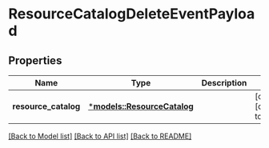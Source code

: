 # ResourceCatalogDeleteEventPayload

## Properties
Name | Type | Description | Notes
------------ | ------------- | ------------- | -------------
**resource_catalog** | [***models::ResourceCatalog**](ResourceCatalog.md) |  | [optional] [default to None]

[[Back to Model list]](../README.md#documentation-for-models) [[Back to API list]](../README.md#documentation-for-api-endpoints) [[Back to README]](../README.md)


